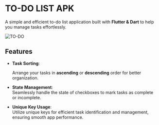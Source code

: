 # TO-DO LIST APK  

A simple and efficient to-do list application built with **Flutter & Dart** to help you manage tasks effortlessly.  



![TO-DO](https://github.com/user-attachments/assets/f284b04e-583a-4526-a268-345134417591)


## Features  
- **Task Sorting**:  

  Arrange your tasks in **ascending** or **descending** order for better organization.  
- **State Management**:  
  Seamlessly handle the state of checkboxes to mark tasks as complete or incomplete.  
- **Unique Key Usage**:  
  Utilize unique keys for efficient task identification and management, ensuring smooth app performance.  


